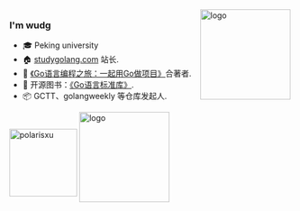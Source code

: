 <img src="https://github-readme-stats.vercel.app/api?username=wdg&show_icons=true" alt="logo" height="160" align="right" style="margin: 5px; margin-bottom: 20px;" />

### I'm wudg

- 🎓 Peking university
- 🏠 [studygolang.com](https://studygolang.com) 站长.
- 📖 [《Go语言编程之旅：一起用Go做项目》](https://item.jd.com/12685249.html)合著者.
- 📖 开源图书：[《Go语言标准库》](https://github.com/polaris1119/The-Golang-Standard-Library-by-Example).
- 📦 GCTT、golangweekly 等仓库发起人.

<img src="polarisxu-qrcode-small.jpg" alt="polarisxu" height="120" align="center"/>

<img src="https://github-profile-trophy.vercel.app/?username=wudg&theme=flat&column=7" alt="logo" height="160" align="center" style="margin: auto; margin-bottom: 20px;" />
